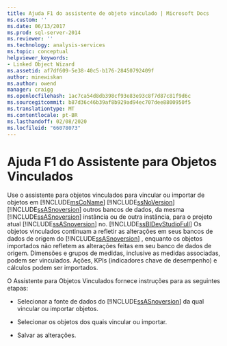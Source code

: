 ```yaml
---
title: Ajuda F1 do assistente de objeto vinculado | Microsoft Docs
ms.custom: ''
ms.date: 06/13/2017
ms.prod: sql-server-2014
ms.reviewer: ''
ms.technology: analysis-services
ms.topic: conceptual
helpviewer_keywords:
- Linked Object Wizard
ms.assetid: af7df609-5e38-40c5-b176-28450792409f
author: minewiskan
ms.author: owend
manager: craigg
ms.openlocfilehash: 1ac7ca54d8db398cf93e83e93c8f7d87c81f9d6c
ms.sourcegitcommit: b87d36c46b39af8b929ad94ec707dee8800950f5
ms.translationtype: MT
ms.contentlocale: pt-BR
ms.lasthandoff: 02/08/2020
ms.locfileid: "66078073"
---
```

# <a name="linked-object-wizard-f1-help"></a>Ajuda F1 do Assistente para Objetos Vinculados
  Use o assistente para objetos vinculados para vincular ou importar de objetos em [!INCLUDE[msCoName](../includes/msconame-md.md)] [!INCLUDE[ssNoVersion](../includes/ssnoversion-md.md)] [!INCLUDE[ssASnoversion](../includes/ssasnoversion-md.md)] outros bancos de dados, da mesma [!INCLUDE[ssASnoversion](../includes/ssasnoversion-md.md)] instância ou de outra instância, para o projeto atual [!INCLUDE[ssASnoversion](../includes/ssasnoversion-md.md)] no. [!INCLUDE[ssBIDevStudioFull](../includes/ssbidevstudiofull-md.md)] Os objetos vinculados continuam a refletir as alterações em seus bancos de dados de origem do [!INCLUDE[ssASnoversion](../includes/ssasnoversion-md.md)] , enquanto os objetos importados não refletem as alterações feitas em seu banco de dados de origem. Dimensões e grupos de medidas, inclusive as medidas associadas, podem ser vinculados. Ações, KPIs (indicadores chave de desempenho) e cálculos podem ser importados.  
  
 O Assistente para Objetos Vinculados fornece instruções para as seguintes etapas:  
  
-   Selecionar a fonte de dados do [!INCLUDE[ssASnoversion](../includes/ssasnoversion-md.md)] da qual vincular ou importar objetos.  
  
-   Selecionar os objetos dos quais vincular ou importar.  
  
-   Salvar as alterações.  
  
  
